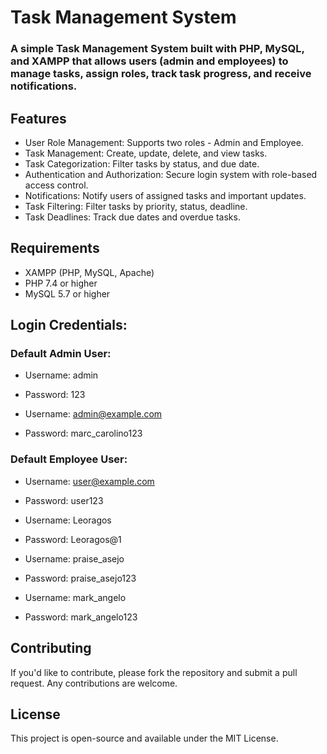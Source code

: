 # Task Management System
### A simple Task Management System built with PHP, MySQL, and XAMPP that allows users (admin and employees) to manage tasks, assign roles, track task progress, and receive notifications.

## Features

+ User Role Management: Supports two roles - Admin and Employee.
+ Task Management: Create, update, delete, and view tasks.
+ Task Categorization: Filter tasks by status, and due date.
+ Authentication and Authorization: Secure login system with role-based access control.
+ Notifications: Notify users of assigned tasks and important updates.
+ Task Filtering: Filter tasks by priority, status, deadline.
+ Task Deadlines: Track due dates and overdue tasks.

## Requirements

+ XAMPP (PHP, MySQL, Apache)
+ PHP 7.4 or higher
+ MySQL 5.7 or higher

## Login Credentials:

### Default Admin User:

+ Username: admin
+ Password: 123

+ Username: admin@example.com
+ Password: marc_carolino123

### Default Employee User:

+ Username: user@example.com
+ Password: user123

+ Username: Leoragos
+ Password: Leoragos@1

+ Username: praise_asejo
+ Password: praise_asejo123

+ Username: mark_angelo
+ Password: mark_angelo123

## Contributing

If you'd like to contribute, please fork the repository and submit a pull request. Any contributions are welcome.

## License

This project is open-source and available under the MIT License.